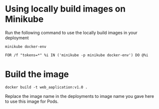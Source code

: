 # Using locally build images on Minikube

Run the following command to use the locally build images in your deployment

```
minikube docker-env

FOR /f "tokens=*" %i IN ('minikube -p minikube docker-env') DO @%i
```


# Build the image

```
docker build -t web_aaplication:v1.0 .
```

Replace the image name in the deployments to image name you gave here to use this image for Pods.
